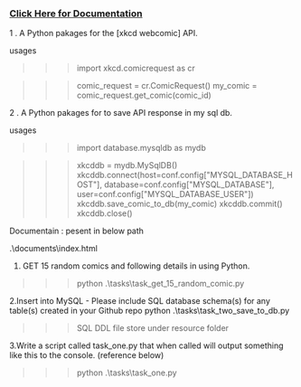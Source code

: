 
### [Click Here for Documentation](https://htmlpreview.github.io/?https://github.com/rohitrichhariya/xkcd_api/blob/main/documents/index.html)

1 . A Python pakages for the [xkcd webcomic] API.

usages 
>>>import xkcd.comicrequest as cr

>>>comic_request = cr.ComicRequest()
>>>my_comic = comic_request.get_comic(comic_id)



2 . A Python pakages for to save API response in my sql db.

usages 
>>>import database.mysqldb as mydb

>>>xkcddb = mydb.MySqlDB()
>>>xkcddb.connect(host=conf.config["MYSQL_DATABASE_HOST"], database=conf.config["MYSQL_DATABASE"],
                       user=conf.config["MYSQL_DATABASE_USER"])
>>>xkcddb.save_comic_to_db(my_comic)
>>>xkcddb.commit()
>>>xkcddb.close()


Documentain : pesent in below path

.\documents\index.html

1. GET 15 random comics and following details in using Python.
>>> python .\tasks\task_get_15_random_comic.py


2.Insert into MySQL - Please include SQL database schema(s) for any table(s) created in your Github repo
 python .\tasks\task_two_save_to_db.py
>>> SQL DDL file store under resource folder


3.Write a script called task_one.py that when called will output something like this to the console. (reference below)
>>> python .\tasks\task_one.py
